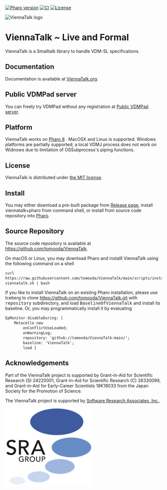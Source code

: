 [![Pharo version](https://img.shields.io/badge/Pharo-10-87CEFA.svg)](https://pharo.org/download)
[![CI](https://github.com/tomooda/ViennaTalk/actions/workflows/test.yml/badge.svg)](https://github.com/tomooda/ViennaTalk/actions/workflows/test.yml)
[![License](https://img.shields.io/badge/license-MIT-blue.svg)](https://raw.githubusercontent.com/cormas/cormas/master/LICENSE)

![ViennaTalk logo](https://viennatalk.org/images/ViennaTalk-logo.png)

ViennaTalk ~ Live and Formal
===
ViennaTalk is a Smalltalk library to handle VDM-SL specifications.

Documentation
---
Documentation is available at [ViennaTalk.org](http://viennatalk.org/).

Public VDMPad server
---
You can freely try VDMPad without any registration at [Public VDMPad server](http://vdmpad.viennatalk.org).


Platform
---
ViennaTalk works on [Pharo 8](http://pharo.org/) .
MacOSX and Linux is supported. Windows platforms are partially supported; a local VDMJ process does not work on Widnows due to limitation of OSSubprocess's piping functions.

License
---
ViennaTalk is distributed under [the MIT license](https://github.com/tomooda/ViennaTalk-doc/blob/master/LICENSE).

Install
---
You may either download a pre-built package from [Release page](https://github.com/tomooda/ViennaTalk-doc/releases), install viennatalk+pharo from command shell, or install from source code repository into [Pharo](http://pharo.org/).

Source Repository
---
The source code repository is available at https://github.com/tomooda/ViennaTalk.

On macOS or Linux, you may download Pharo and installl ViennaTalk using the following command on a shell

```
curl https://raw.githubusercontent.com/tomooda/ViennaTalk/main/scripts/install-viennatalk.sh | bash
```


If you like to install ViennaTalk on an existing Pharo installation, please use Iceberg to clone https://github.com/tomooda/ViennaTalk.git with <tt>repository</tt> subdirectory, and load <tt>BaselineOfViennaTalk</tt> and install its baseline.
Or, you may programmatically install it by evaluating 

```
EpMonitor disableDuring: [
	Metacello new
		onConflictUseLoaded;
		onWarningLog;
		repository: 'github://tomooda/ViennaTalk:main/';
		baseline: 'ViennaTalk';
		load ] 
```

Acknowledgements
---
Part of the ViennaTalk project is supported by Grant-in-Aid for Scientific Research (S) 24220001, Grant-in-Aid for Scientific Research (C) 26330099, and Grant-in-Aid for Early-Career Scientists 18K18033 from the Japan Society for the Promotion of Science.

The ViennaTalk project is supported by [Software Research Associates, Inc.](https://www.sra.co.jp/en/).

[![SRA logo](resources/SRA-logo-large.png)](https://www.sra.co.jp/en/)
